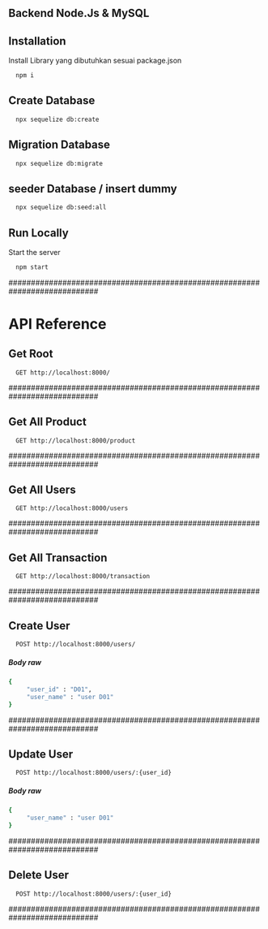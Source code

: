 ## Backend Node.Js & MySQL

## Installation

Install Library yang dibutuhkan sesuai package.json

```bash
  npm i
```

## Create Database

```bash
  npx sequelize db:create
```

## Migration Database

```bash
  npx sequelize db:migrate
```

## seeder Database / insert dummy

```bash
  npx sequelize db:seed:all
```

## Run Locally

Start the server

```bash
  npm start
```

############################################################################

# API Reference

## Get Root

```http
  GET http://localhost:8000/
```

############################################################################

## Get All Product

```http
  GET http://localhost:8000/product
```

############################################################################

## Get All Users

```http
  GET http://localhost:8000/users
```

############################################################################

## Get All Transaction

```http
  GET http://localhost:8000/transaction
```

############################################################################

## Create User

```http
  POST http://localhost:8000/users/
```

##### Body raw

```bash
{
     "user_id" : "D01",
     "user_name" : "user D01"
}
```

############################################################################

## Update User

```http
  POST http://localhost:8000/users/:{user_id}
```

##### Body raw

```bash
{
     "user_name" : "user D01"
}
```

############################################################################

## Delete User

```http
  POST http://localhost:8000/users/:{user_id}
```

############################################################################

